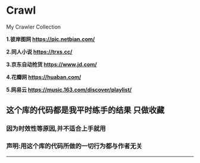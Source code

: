 # Crawl  
My Crawler Collection  

**1.彼岸图网 https://pic.netbian.com/**  

**2.同人小说 https://trxs.cc/**  

**3.京东自动抢货 https://www.jd.com/**  

**4.花瓣网 https://huaban.com/**  

**5.网易云 https://music.163.com/discover/playlist/**  

## 这个库的代码都是我平时练手的结果 只做收藏
### 因为时效性等原因,并不适合上手就用

### 声明:用这个库的代码所做的一切行为都与作者无关
________________________________________________
